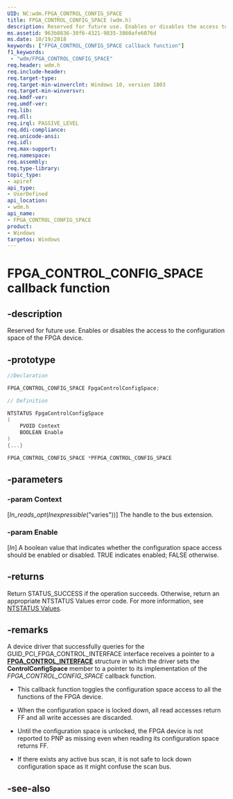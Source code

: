 ```yaml
---
UID: NC:wdm.FPGA_CONTROL_CONFIG_SPACE
title: FPGA_CONTROL_CONFIG_SPACE (wdm.h)
description: Reserved for future use. Enables or disables the access to the configuration space of the FPGA device. 
ms.assetid: 963b8836-30f6-4321-9835-3860afe6076d
ms.date: 10/19/2018
keywords: ["FPGA_CONTROL_CONFIG_SPACE callback function"]
f1_keywords:
 - "wdm/FPGA_CONTROL_CONFIG_SPACE"
req.header: wdm.h
req.include-header:
req.target-type:
req.target-min-winverclnt: Windows 10, version 1803
req.target-min-winversvr:
req.kmdf-ver:
req.umdf-ver:
req.lib:
req.dll:
req.irql: PASSIVE_LEVEL
req.ddi-compliance:
req.unicode-ansi:
req.idl:
req.max-support:
req.namespace:
req.assembly:
req.type-library: 
topic_type: 
- apiref
api_type: 
- UserDefined
api_location:
- wdm.h
api_name: 
- FPGA_CONTROL_CONFIG_SPACE
product:
- Windows
targetos: Windows
---
```


# FPGA_CONTROL_CONFIG_SPACE callback function

## -description

Reserved for future use.
Enables or disables the access to the configuration space of the FPGA device. 

## -prototype

```cpp
//Declaration

FPGA_CONTROL_CONFIG_SPACE FpgaControlConfigSpace; 

// Definition

NTSTATUS FpgaControlConfigSpace 
(
	PVOID Context
	BOOLEAN Enable
)
{...}

FPGA_CONTROL_CONFIG_SPACE *PFPGA_CONTROL_CONFIG_SPACE


```

## -parameters

### -param Context
[_In_reads_opt_(_Inexpressible_("varies"))] The handle to the bus extension.

### -param Enable
[_In_] A boolean value that indicates whether the configuration space access should be enabled or disabled. TRUE indicates enabled; FALSE otherwise.


## -returns

Return STATUS_SUCCESS if the operation succeeds. Otherwise, return an appropriate NTSTATUS Values error code. For more information, see [NTSTATUS Values](https://docs.microsoft.com/windows-hardware/drivers/kernel/ntstatus-values).

## -remarks

A device driver that successfully queries for the GUID_PCI_FPGA_CONTROL_INTERFACE interface receives a pointer to a [**FPGA_CONTROL_INTERFACE**](ns-wdm-_fpga_control_interface.md) structure in which the driver sets the **ControlConfigSpace** member to a pointer to its implementation of the _FPGA_CONTROL_CONFIG_SPACE_ callback function.

- This callback function toggles the configuration space access to all the functions of the FPGA device.

- When the configuration space is locked down, all read accesses return FF and all write accesses are discarded.

- Until the configuration space is unlocked, the FPGA device is not reported to PNP as missing even when reading its configuration space returns FF.

- If there exists any active bus scan, it is not safe to lock down configuration space as it might confuse the scan bus.


## -see-also
